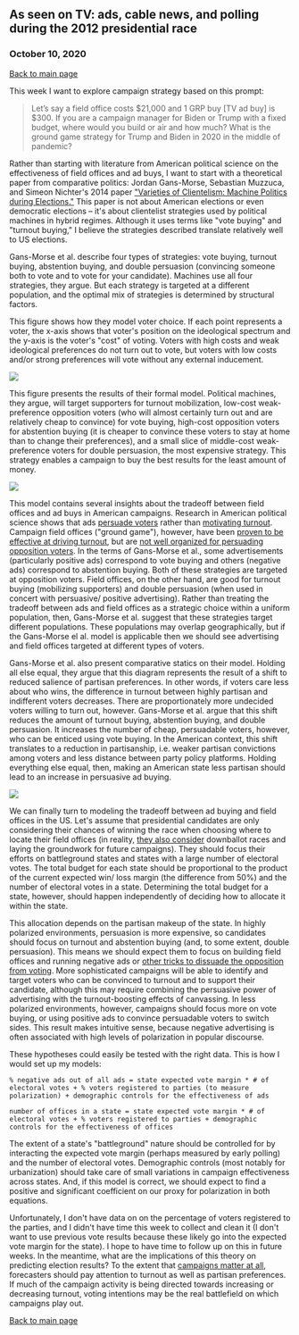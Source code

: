 ## As seen on TV: ads, cable news, and polling during the 2012 presidential race
### October 10, 2020

[Back to main page](https://hwsimpson33.github.io/pres2020/)

This week I want to explore campaign strategy based on this prompt: 
>Let’s say a field office costs \$21,000 and 1 GRP buy [TV ad buy] is \$300. If you are a campaign manager for Biden or Trump with a fixed budget, where would you build or air and how much? What is the ground game strategy for Trump and Biden in 2020 in the middle of pandemic?

Rather than starting with literature from American political science on the effectiveness of field offices and ad buys, I want to start with a theoretical paper from comparative politics: Jordan Gans-Morse, Sebastian Muzzuca, and Simeon Nichter's 2014 paper ["Varieties of Clientelism: Machine Politics during Elections."](https://www.jstor.org/stable/24363494?seq=1) This paper is not about American elections or even democratic elections – it's about clientelist strategies used by political machines in hybrid regimes. Although it uses terms like "vote buying" and "turnout buying," I believe the strategies described translate relatively well to US elections. 

Gans-Morse et al. describe four types of strategies: vote buying, turnout buying, abstention buying, and double persuasion (convincing someone both to vote and to vote for your candidate). Machines use all four strategies, they argue. But each strategy is targeted at a different population, and the optimal mix of strategies is determined by structural factors.

This figure shows how they model voter choice. If each point represents a voter, the x-axis shows that voter's position on the ideological spectrum and the y-axis is the voter's "cost" of voting. Voters with high costs and weak ideological preferences do not turn out to vote, but voters with low costs and/or strong preferences will vote without any external inducement.

<img src = "../images/Gans-Morse_fig2.png">

This figure presents the results of their formal model. Political machines, they argue, will target supporters for turnout mobilization, low-cost weak-preference opposition voters (who will almost certainly turn out and are relatively cheap to convince) for vote buying, high-cost opposition voters for abstention buying (it is cheaper to convince these voters to stay at home than to change their preferences), and a small slice of middle-cost weak-preference voters for double persuasion, the most expensive strategy. This strategy enables a campaign to buy the best results for the least amount of money.

<img src = "../images/Gans-Morse_fig3.png">

This model contains several insights about the tradeoff between field offices and ad buys in American campaigns. Research in American political science shows that ads [persuade voters](https://www.jstor.org/stable/4620110) rather than [motivating turnout](https://www.jstor.org/stable/41480831). Campaign field offices ("ground game"), however, have been [proven to be effective at driving turnout](https://journals.sagepub.com/doi/abs/10.1177/1532673X13500520?journalCode=aprb), but are [not well organized for persuading opposition voters](https://www.cambridge.org/core/journals/american-political-science-review/article/party-activists-as-campaign-advertisers-the-ground-campaign-as-a-principalagent-problem/6117E8EF4C72A046ABFE6A8FDEDEA95E). In the terms of Gans-Morse et al., some advertisements (particularly positive ads) correspond to vote buying and others (negative ads) correspond to abstention buying. Both of these strategies are targeted at opposition voters. Field offices, on the other hand, are good for turnout buying (mobilizing supporters) and double persuasion (when used in concert with persuasive/ positive advertising). Rather than treating the tradeoff between ads and field offices as a strategic choice within a uniform population, then, Gans-Morse et al. suggest that these strategies target different populations. These populations may overlap geographically, but if the Gans-Morse el al. model is applicable then we should see advertising and field offices targeted at different types of voters. 

Gans-Morse et al. also present comparative statics on their model. Holding all else equal, they argue that this diagram represents the result of a shift to reduced salience of partisan preferences. In other words, if voters care less about who wins, the difference in turnout between highly partisan and indifferent voters decreases. There are proportionately more undecided voters willing to turn out, however. Gans-Morse et al. argue that this shift reduces the amount of turnout buying, abstention buying, and double persuasion. It increases the number of cheap, persuadable voters, however, who can be enticed using vote buying. In the American context, this shift translates to a reduction in partisanship, i.e. weaker partisan convictions among voters and less distance between party policy platforms. Holding everything else equal, then, making an American state less partisan should lead to an increase in persuasive ad buying.

<img src = "../images/Gans-Morse_comparative_statics.png">

We can finally turn to modeling the tradeoff between ad buying and field offices in the US. Let's assume that presidential candidates are only considering their chances of winning the race when choosing where to locate their field offices (in reality, [they also consider](https://journals.sagepub.com/doi/abs/10.1177/1532673X13500520?journalCode=aprb) downballot races and laying the groundwork for future campaigns). They should focus their efforts on battleground states and states with a large number of electoral votes. The total budget for each state should be proportional to the product of the current expected win/ loss margin (the difference from 50%) and the number of electoral votes in a state. Determining the total budget for a state, however, should happen independently of deciding how to allocate it within the state.

This allocation depends on the partisan makeup of the state. In highly polarized environments, persuasion is more expensive, so candidates should focus on turnout and abstention buying (and, to some extent, double persuasion). This means we should expect them to focus on building field offices and running negative ads or [other tricks to dissuade the opposition from voting](https://www.nytimes.com/2020/10/12/us/politics/california-gop-drop-boxes.html). More sophisticated campaigns will be able to identify and target voters who can be convinced to turnout and to support their candidate, although this may require combining the persuasive power of advertising with the turnout-boosting effects of canvassing. In less polarized environments, however, campaigns should focus more on vote buying, or using positive ads to convince persuadable voters to switch sides. This result makes intuitive sense, because negative advertising is often associated with high levels of polarization in popular discourse. 

These hypotheses could easily be tested with the right data. This is how I would set up my models: 

```
% negative ads out of all ads = state expected vote margin * # of electoral votes + % voters registered to parties (to measure polarization) + demographic controls for the effectiveness of ads

number of offices in a state = state expected vote margin * # of electoral votes + % voters registered to parties + demographic controls for the effectiveness of offices
```

The extent of a state's "battleground" nature should be controlled for by interacting the expected vote margin (perhaps measured by early polling) and the number of electoral votes. Demographic controls (most notably for urbanization) should take care of small variations in campaign effectiveness across states. And, if this model is correct, we should expect to find a positive and significant coefficient on our proxy for polarization in both equations.

Unfortunately, I don't have data on on the percentage of voters registered to the parties, and I didn't have time this week to collect and clean it (I don't want to use previous vote results because these likely go into the expected vote margin for the state). I hope to have time to follow up on this in future weeks. In the meantime, what are the implications of this theory on predicting election results? To the extent that [campaigns matter at all](https://www.cambridge.org/core/journals/american-political-science-review/article/minimal-persuasive-effects-of-campaign-contact-in-general-elections-evidence-from-49-field-experiments/753665A313C4AB433DBF7110299B7433), forecasters should pay attention to turnout as well as partisan preferences. If much of the campaign activity is being directed towards increasing or decreasing turnout, voting intentions may be the real battlefield on which campaigns play out.  

[Back to main page](https://hwsimpson33.github.io/pres2020/)
